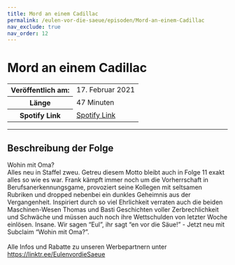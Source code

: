 ```yaml
---
title: Mord an einem Cadillac
permalink: /eulen-vor-die-saeue/episoden/Mord-an-einem-Cadillac
nav_exclude: true
nav_order: 12
---
```


# Mord an einem Cadillac
<table class="resp-table dcf-table dcf-table-responsive dcf-table-bordered dcf-table-striped dcf-w-100%">
                    <tbody>
                        <tr>
                            <th scope="row">Veröffentlich am:</th>
                            <td data-label="Veröffentlich am:">17. Februar 2021</td>
                        </tr>
                        <tr>
                            <th scope="row">Länge </th>
                            <td data-label="Länge ">47 Minuten</td>
                        </tr><tr>
                                <th scope="row">Spotify Link</th>
                                <td data-label="Spotify Link"><a href="https://open.spotify.com/episode/7gP2PKJmpOdNIj6G49s9mP">Spotify Link</a></td>
                            </tr></tbody>
                </table>

***

## Beschreibung der Folge

<div>
Wohin mit Oma? <br> Alles neu in Staffel zweu. Getreu diesem Motto bleibt auch in Folge 11 exakt alles so wie es war. Frank kämpft immer noch um die Vorherrschaft in Berufsanerkennungsgame, provoziert seine Kollegen mit seltsamen Rubriken und dropped nebenbei ein dunkles Geheimnis aus der Vergangenheit. Inspiriert durch so viel Ehrlichkeit verraten auch die beiden Maschinen-Wesen Thomas und Basti Geschichten voller Zerbrechlichkeit und Schwäche und müssen auch noch ihre Wettschulden von letzter Woche einlösen. Insane. Wir sagen “Eul”, ihr sagt “en vor die Säue!” - Jetzt neu mit Subclaim “Wohin mit Oma?”. <br>  <br> Alle Infos und Rabatte zu unseren Werbepartnern unter <a href="https://linktr.ee/EulenvordieSaeue">https://linktr.ee/EulenvordieSaeue</a>  
</div>


